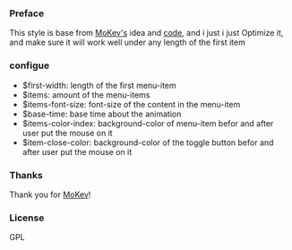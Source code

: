 ### Preface
This style is base from [MoKev's][1] idea and [code][2], and i just i just Optimize it, and make sure it will work well under any length of the first item
### configue
- $first-width: length of the first menu-item
- $items: amount of the menu-items
- $items-font-size: font-size of the content in the menu-item
- $base-time: base time about the animation
- $items-color-index: background-color of menu-item befor and after user put the mouse on it
- $item-close-color: background-color of the toggle button befor and after user put the mouse on it


### Thanks
Thank you for [MoKev][1]!

### License
GPL

[1]: http://codepen.io/MoKev/
[2]: http://codepen.io/MoKev/pen/htrgC/
